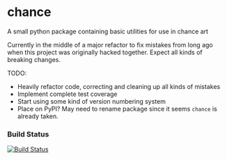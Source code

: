 # chance
A small python package containing basic utilities for use in chance art

Currently in the middle of a major refactor to fix mistakes from long ago when this project was originally hacked together. Expect all kinds of breaking changes.

TODO:
* Heavily refactor code, correcting and cleaning up all kinds of mistakes
* Implement complete test coverage
* Start using some kind of version numbering system
* Place on PyPI? May need to rename package since it seems `chance` is already taken.

### Build Status
[![Build Status](https://travis-ci.org/ajyoon/chance.svg?branch=master)](https://travis-ci.org/ajyoon/chance)